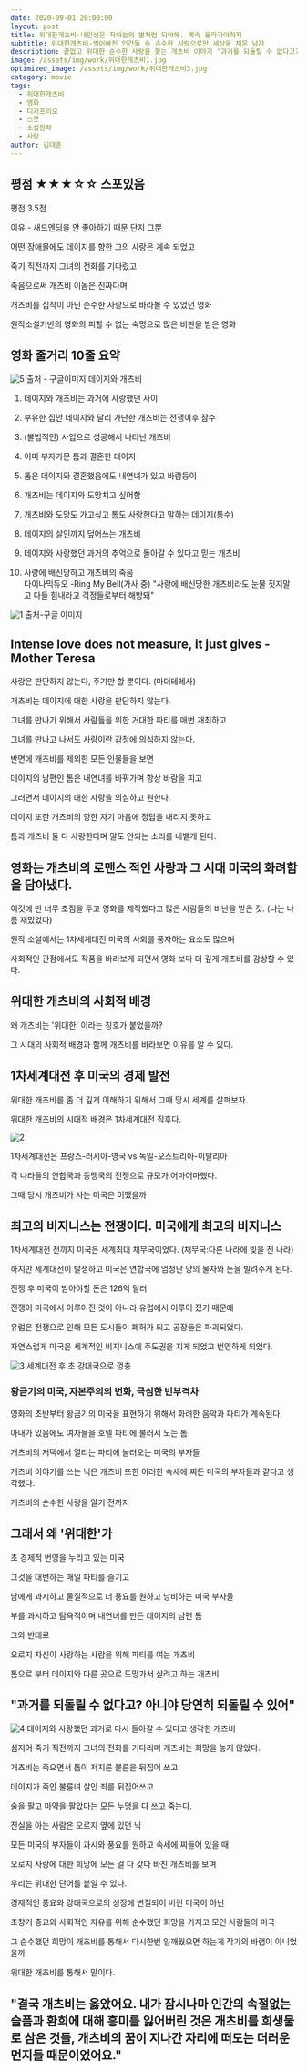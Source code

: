 ```yaml
---
date: 2020-09-01 20:00:00
layout: post
title: 위대한개츠비-내인생은 저하늘의 별처럼 되야해. 계속 올라가야하지
subtitle: 위대한개츠비-썩어빠진 인간들 속 순수한 사랑으로만 세상을 채운 남자
description: 끝없고 위대한 순수한 사랑을 쫒는 개츠비 이야기 '과거를 되돌릴 수 없다고? 당연히 되돌릴 수 있어'
image: /assets/img/work/위대한개츠비1.jpg
optimized_image: /assets/img/work/위대한개츠비3.jpg
category: movie
tags:
  - 위대한개츠비
  - 영화
  - 디카프리오
  - 스콧
  - 소설원작
  - 사랑
author: 김대훈
---
```


## 평점 ★★★☆☆ 스포있음

평점 3.5점 

이유 - 새드엔딩을 안 좋아하기 때문 단지 그뿐

어떤 장애물에도 데이지를 향한 그의 사랑은 계속 되었고

죽기 직전까지 그녀의 전화를 기다렸고

죽음으로써 개츠비 이놈은 진짜다며

개츠비를 집착이 아닌 순수한 사랑으로 바라볼 수 있었던 영화

원작소설기반의 영화의 피할 수 없는 숙명으로 많은 비판을 받은 영화


## 영화 줄거리 10줄 요약

![5](../assets/img/work/위대한개츠비20.jpg)
출처 - 구글이미지 데이지와 개츠비

1. 데이지와 개츠비는 과거에 사랑했던 사이

2. 부유한 집안 데이지와 달리 가난한 개츠비는 전쟁이후 잠수

3. (불법적인) 사업으로 성공해서 나타난 개츠비

4. 이미 부자가문 톰과 결혼한 데이지

5. 톰은 데이지와 결혼했음에도 내연녀가 있고 바람둥이

6. 개츠비는 데이지와 도망치고 싶어함

7. 개츠비와 도망도 가고싶고 톰도 사랑한다고 말하는 데이지(통수)

8. 데이지의 살인까지 덮어쓰는 개츠비

9. 데이지와 사랑했던 과거의 추억으로 돌아갈 수 있다고 믿는 개츠비

10. 사랑에 배신당하고 개츠비의 죽음  
다이나믹듀오 -Ring My Bell(가사 중) "사랑에 배신당한 개츠비라도  눈물 짓지말고 다들 힘내라고 걱정들로부터 해방돼"

![1](../assets/img/work/위대한개츠비2.jpg)
출처-구글 이미지

## Intense love does not measure, it just gives - Mother Teresa
사랑은 판단하지 않는다, 주기만 할 뿐이다. (마더테레사)

개츠비는 데이지에 대한 사랑을 판단하지 않는다.

그녀를 만나기 위해서 사람들을 위한 거대한 파티를 매번 개최하고

그녀를 만나고 나서도 사랑이란 감정에 의심하지 않는다.

반면에 개츠비를 제외한 모든 인물들을 보면 

데이지의 남편인 톰은 내연녀를 바꿔가며 항상 바람을 피고

그러면서 데이지의 대한 사랑을 의심하고 원한다.

데이지 또한 개츠비의 향한 자기 마음에 정답을 내리지 못하고

톰과 개츠비 둘 다 사랑한다며 말도 안되는 소리를 내뱉게 된다.

## 영화는 개츠비의 로맨스 적인 사랑과 그 시대 미국의 화려함을 담아냈다.

이것에 만 너무 초점을 두고 영화를 제작했다고 많은 사람들의 비난을 받은 것.  (나는 나름 재밌었다)

원작 소설에서는 1차세계대전 미국의 사회를 풍자하는 요소도 많으며

사회적인 관점에서도 작품을 바라보게 되면서 영화 보다 더 깊게 개츠비를 감상할 수 있다.

## 위대한 개츠비의 사회적 배경

왜 개츠비는 '위대한' 이라는 칭호가 붙었을까?

그 시대의 사회적 배경과 함께 개츠비를 바라보면 이유를 알 수 있다.

## 1차세계대전 후 미국의 경제 발전

위대한 개츠비를 좀 더 깊게 이해하기 위해서 그때 당시 세계를 살펴보자.

위대한 개츠비의 시대적 배경은 1차세계대전 직후다.

![2](../assets/img/work/위대한개츠비7.png)

1차세계대전은 프랑스-러시아-영국 vs 독일-오스트리아-이탈리아 

각 나라들의 연합국과 동맹국의 전쟁으로 규모가 어마어마했다.

그때 당시 개츠비가 사는 미국은 어땠을까

## 최고의 비지니스는 전쟁이다. 미국에게 최고의 비지니스

1차세계대전 전까지 미국은 세계최대 채무국이었다.  (채무국:다른 나라에 빚을 진 나라)

하지만 세계대전이 발생하고 미국은 연합국에 엄청난 양의 물자와 돈을   빌려주게 된다.

전쟁 후 미국이 받아야할 돈은 126억 달러

전쟁이 미국에서 이루어진 것이 아니라 유럽에서 이루어 졌기 때문에

유럽은 전쟁으로 인해 모든 도시들이 폐허가 되고 공장들은 파괴되었다.

자연스럽게 미국은 세계적인 비지니스에 주도권을 지게 되었고 번영하게 되었다.

![3](../assets/img/work/위대한개츠비1.jpg)
세계대전 후 초 강대국으로 껑충

### 황금기의 미국, 자본주의의 번화, 극심한 빈부격차

영화의 초반부터 황금기의 미국을 표현하기 위해서 화려한 음악과 파티가 계속된다.

아내가 있음에도 여자들을 호텔 파티에 불러서 노는 톰

개츠비의 저택에서 열리는 파티에 놀러오는 미국의 부자들

개츠비 이야기를 쓰는 닉은 개츠비 또한 이러한 속세에 찌든 미국의 부자들과 같다고 생각했다.

개츠비의 순수한 사랑을 알기 전까지

## 그래서 왜 '위대한'가

초 경제적 번영을 누리고 있는 미국

그것을 대변하는 매일 파티를 즐기고

남에게 과시하고 물질적으로 더 풍요를 원하고 낭비하는 미국 부자들

부를 과시하고 탐욕적이며 내연녀를 만든 데이지의 남편 톰

그와 반대로

오로지 자신이 사랑하는 사람을 위해 파티를 여는 개츠비

톰으로 부터 데이지와 다른 곳으로 도망가서 살려고 하는 개츠비

## "과거를 되돌릴 수 없다고? 아니야 당연히 되돌릴 수 있어"
![4](../assets/img/work/위대한개츠비3.jpg)
데이지와 사랑했던 과거로 다시 돌아갈 수 있다고 생각한 개츠비

심지어 죽기 직전까지 그녀의 전화를 기다리며 개츠비는 희망을 놓지 않았다.

개츠비는 죽으면서 톰이 저지른 불륜을 뒤집어 쓰고

데이지가 죽인 불륜녀 살인 죄를 뒤집어쓰고

술을 팔고 마약을 팔았다는 모든 누명을 다 쓰고 죽는다.

진실을 아는 사람은 오로지 옆에 있던 닉

모든 미국의 부자들이 과시와 풍요를 원하고 속세에 찌들어 있을 때

오로지 사랑에 대한 희망에 모든 걸 다 갖다 바친 개츠비를 보며

우리는 위대한 단어를 붙일 수 있다.

경제적인 풍요와 강대국으로의 성장에 변질되어 버린 미국이 아닌

초창기 종교와 사회적인 자유를 위해 순수했던 희망을 가지고 모인 사람들의 미국

그 순수했던 희망이 개츠비를 통해서 다시한번 일깨웠으면 하는게 작가의 바램이 아니었을까

위대한 개츠비를 통해서 말이다.

## "결국 개츠비는 옳았어요. 내가 잠시나마 인간의 속절없는 슬픔과 환희에 대해 흥미를 잃어버린 것은 개츠비를 희생물로 삼은 것들, 개츠비의 꿈이 지나간 자리에 떠도는 더러운 먼지들 때문이었어요."






